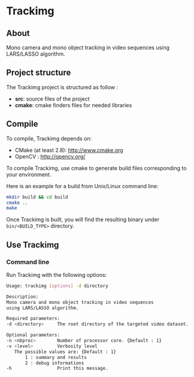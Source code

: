 # Trackimg

## About
Mono camera and mono object tracking in video sequences using LARS/LASSO algorithm.

## Project structure

The Trackimg project is structured as follow :
- **src**: source files of the project
- **cmake**: cmake finders files for needed libraries

## Compile

To compile, Trackimg depends on:
- CMake (at least 2.8): http://www.cmake.org
- OpenCV : http://opencv.org/

To compile Trackimg, use cmake to generate build files corresponding to your environment.

Here is an example for a build from Unix/Linux command line:
```sh
mkdir build && cd build
cmake ..
make
```

Once Trackimg is built, you will find the resulting binary under `bin/<BUILD_TYPE>` directory.

## Use Trackimg

### Command line
Run Trackimg with the following options:
```sh
Usage: trackimg [options] -d directory

Description:
Mono camera and mono object tracking in video sequences
using LARS/LASSO algorithm.

Required parameters:
-d <directory>     The root directory of the targeted video dataset.

Optional parameters:
-n <nbproc>        Number of processor core. {Default : 1}
-v <level>         Verbosity level
   The possible values are: {Default : 1}
       1 : summary and results
       2 : debug informations
-h                 Print this message.
```


